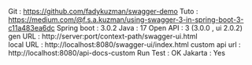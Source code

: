 Git : https://github.com/fadykuzman/swagger-demo
Tuto : https://medium.com/@f.s.a.kuzman/using-swagger-3-in-spring-boot-3-c11a483ea6dc
Spring boot : 3.0.2
Java : 17
Open API : 3  (3.0.0 , ui 2.0.2)
gen URL : http://server:port/context-path/swagger-ui.html  
local URL : http://localhost:8080/swagger-ui/index.html
custom api url : http://localhost:8080/api-docs-custom
Run Test : OK
Jakarta : Yes
